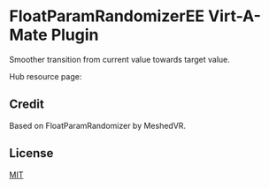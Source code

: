 # FloatParamRandomizerEE Virt-A-Mate Plugin

Smoother transition from current value towards target value.

Hub resource page:

## Credit

Based on FloatParamRandomizer by MeshedVR.

## License

[MIT](LICENSE)
